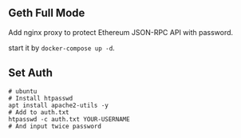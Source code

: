 ## Geth Full Mode

Add nginx proxy to protect Ethereum JSON-RPC API with password.

start it by `docker-compose up -d`.

## Set Auth

```
# ubuntu
# Install htpasswd
apt install apache2-utils -y
# Add to auth.txt
htpasswd -c auth.txt YOUR-USERNAME
# And input twice password
```
